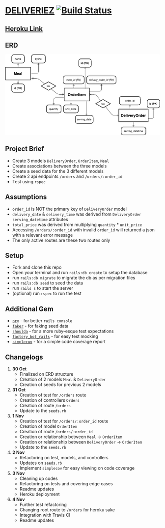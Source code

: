 # [DELIVERIEZ](https://deliveriez.herokuapp.com/orders) [![Build Status](https://travis-ci.org/primaulia/deliveriez.svg?branch=master)](https://travis-ci.org/primaulia/deliveriez)

## [Heroku Link](https://deliveriez.herokuapp.com/orders)

## ERD
![ERD](/vendor/assets/images/erd.png "ERD")

## Project Brief
- Create 3 models `DeliveryOrder`, `OrderItem`, `Meal`
- Create associations between the three models
- Create a seed data for the 3 different models
- Create 2 api endpoints `/orders` and `/orders/:order_id`
- Test using `rspec`

## Assumptions
- `order_id` is NOT the primary key of `DeliveryOrder` model
- `delivery_date` & `delivery_time` was derived from `DeliveryOrder` `serving_datetime` attributes
- `total_price` was derived from multiplying `quantity` * `unit_price`
- Accessing `/orders/:order_id` with invalid `order_id` will returned a json with a relevant error message
- The only active routes are these two routes only

## Setup
- Fork and clone this repo
- Open your terminal and run `rails:db create` to setup the database
- run `rails:db migrate` to migrate the db as per migration files
- run `rails:db seed` to seed the data
- run `rails s` to start the server
- (optional) run `rspec` to run the test

## Additional Gem
- [`pry`](https://github.com/pry/pry) - for better `rails console`
- [`faker`](https://github.com/stympy/faker) - for faking seed data
- [`shoulda`](https://github.com/thoughtbot/shoulda) - for a more ruby-esque test expectations
- [`factory_bot_rails`](https://github.com/thoughtbot/factory_bot_rails) - for easy test mocking
- [`simplecov`](https://github.com/colszowka/simplecov) - for a simple code coverage report

## Changelogs
1. **30 Oct**
   - Finalized on ERD structure
   - Creation of 2 models `Meal` & `DeliveryOrder`
   - Creation of seeds for previous 2 models
2. **31 Oct**
   - Creation of test for `/orders` route
   - Creation of controllers `Orders`
   - Creation of route `/orders`
   - Update to the `seeds.rb`
3. **1 Nov**
    - Creation of test for `/orders/:order_id` route
    - Creation of model `OrderItem`
    - Creation of route `/orders/:order_id`
    - Creation or relationship between `Meal` -> `OrderItem`
    - Creation or relationship between `DeliveryOrder` -> `OrderItem`
    - Update to the `seeds.rb`
4. **2 Nov**
    - Refactoring on test, models, and controllers
    - Updates on `seeds.rb`
    - Implement `simplecov` for easy viewing on code coverage
5. **3 Nov**
    - Cleaning up codes
    - Refactoring on tests and covering edge cases
    - Readme updates
    - Heroku deployment
6. **4 Nov**
    - Further test refactoring
    - Changing root route to `/orders` for heroku sake
    - Integration with Travis CI
    - Readme updates
